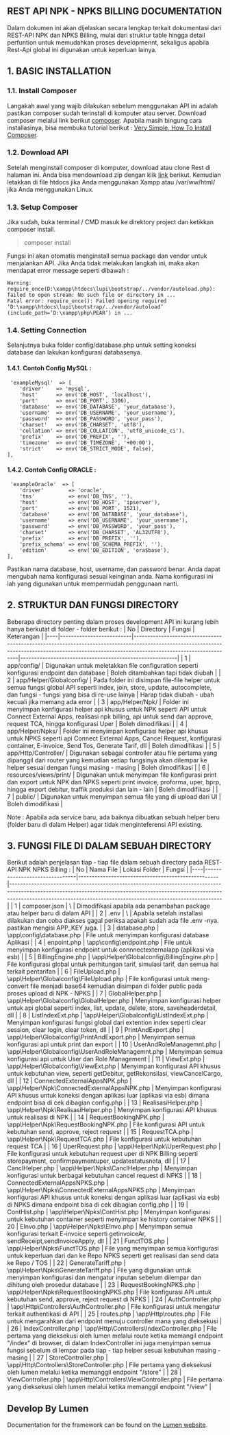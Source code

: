 ## REST API NPK - NPKS BILLING DOCUMENTATION
Dalam dokumen ini akan dijelaskan secara lengkap terkait dokumentasi dari REST-API NPK dan NPKS Billing, mulai dari struktur table hingga detail perfuntion untuk memudahkan proses developmennt, sekaligus apabila Rest-Api global ini digunakan untuk keperluan lainya.

## 1. BASIC INSTALLATION
### 1.1. Install Composer
Langakah awal yang wajib dilakukan sebelum menggunakan API ini adalah pastikan composer sudah terinstall di komputer atau server. Download composer melalui link berikut [composer](https://getcomposer.org/download/). Apabila masih bingung cara installasinya, bisa membuka tutorial berikut : [Very Simple, How To Install Composer](https://medium.com/@chalidade).

### 1.2. Download API
Setelah menginstall composer di komputer, download atau clone Rest di halaman ini. Anda bisa mendownload zip dengan klik [link](https://codeload.github.com/chalidade/Rest/zip/dev) berikut. Kemudian letakkan di file htdocs jika Anda menggunakan Xampp atau /var/ww/html/ jika Anda menggunakan Linux.

### 1.3. Setup Composer
Jika sudah, buka terminal / CMD masuk ke direktory project dan ketikkan composer install.
> composer install

Fungsi ini akan otomatis menginstall semua package dan vendor untuk menjalankan API. Jika Anda tidak melakukan langkah ini, maka akan mendapat error message seperti dibawah :
```
Warning: require_once(D:\xampp\htdocs\lupi\bootstrap/../vendor/autoload.php): failed to open stream: No such file or directory in ...
Fatal error: require_once(): Failed opening required ‘D:\xampp\htdocs\lupi\bootstrap/../vendor/autoload’ (include_path=’D:\xampp\php\PEAR’) in ...
```

### 1.4. Setting Connection
Selanjutnya buka folder config/database.php untuk setting koneksi database dan lakukan konfigurasi databasenya.
#### 1.4.1. Contoh Config MySQL :
```
 'exampleMysql'  => [
    'driver'    => 'mysql',
    'host'      => env('DB_HOST', 'localhost'),
    'port'      => env('DB_PORT', 3306),
    'database'  => env('DB_DATABASE', 'your_database'),
    'username'  => env('DB_USERNAME', 'your_username'),
    'password'  => env('DB_PASSWORD', 'your_pass'),
    'charset'   => env('DB_CHARSET', 'utf8'),
    'collation' => env('DB_COLLATION', 'utf8_unicode_ci'),
    'prefix'    => env('DB_PREFIX', ''),
    'timezone'  => env('DB_TIMEZONE', '+00:00'),
    'strict'    => env('DB_STRICT_MODE', false),
],
```

#### 1.4.2. Contoh Config ORACLE :
```
 'exampleOracle'  => [
    'driver'        => 'oracle',
    'tns'           => env('DB_TNS', ''),
    'host'          => env('DB_HOST', 'ipserver'),
    'port'          => env('DB_PORT', 1521),
    'database'      => env('DB_DATABASE', 'your_database'),
    'username'      => env('DB_USERNAME', 'your_username'),
    'password'      => env('DB_PASSWORD', 'your_pass'),
    'charset'       => env('DB_CHARSET', 'AL32UTF8'),
    'prefix'        => env('DB_PREFIX', ''),
    'prefix_schema' => env('DB_SCHEMA_PREFIX', ''),
    'edition'       => env('DB_EDITION', 'ora$base'),
],
```

Pastikan nama database, host, username, dan password benar. Anda dapat mengubah nama konfigurasi sesuai keinginan anda. Nama konfigurasi ini lah yang digunakan untuk mempermudah penggunaan nanti.


## 2. STRUKTUR DAN FUNGSI DIRECTORY
Beberapa directory penting dalam proses development API ini kurang lebih hanya berkutat di folder - folder berikut :
| No | Directory                | Fungsi                                                                                                                                                                                         | Keterangan                                              |
|----|--------------------------|------------------------------------------------------------------------------------------------------------------------------------------------------------------------------------------------|---------------------------------------------------------|
|  1 | app/config/              | Digunakan untuk meletakkan file configuration seperti konfigurasi endpoint dan database                                                                                                        | Boleh ditambahkan tapi tidak diubah                     |
|  2 | app/Helper/Globalconfig/ | Pada folder ini disimpan file-file helper untuk semua fungsi global API seperti index, join, store, update, autocomplete, dan fungsi - fungsi yang bisa di re-use lainya                       | Harap tidak diubah - ubah kecuali jika memang ada error |
|  3 | app/Helper/Npk/          | Folder ini menyimpan konfigurasi helper api khusus untuk NPK seperti API untuk Connect External Apps, realisasi npk billing, api untuk send dan approve, request TCA, hingga konfigurasi Uper  | Boleh dimodifikasi                                      |
|  4 | app/Helper/Npks/         | Folder ini menyimpan konfigurasi helper api khusus untuk NPKS seperti api Connect External Apps, Cancel Request, konfigurasi container, E-invoice, Send Tos, Generate Tarif, dll               | Boleh dimodifikasi                                      |
|  5 | app/Http/Controller/     | Digunakan sebagai controller atau file pertama yang dipanggil dari router yang kemudian setiap fungsinya akan dilempar ke helper sesuai dengan fungsi masing - masing                          | Boleh dimodifikasi                                      |
| 6  | resources/views/print/   | Digunakan untuk menyimpan file konfigurasi print dan export untuk NPK dan NPKS seperti print invoice, proforma, uper, bprp, hingga export debitur, traffik produksi dan lain - lain            | Boleh dimodifikasi                                      |
| 7  | public/                  | Digunakan untuk menyimpan semua file yang di upload dari UI                                                                                                                                    | Boleh dimodifikasi                                      |

Note : Apabila ada service baru, ada baiknya dibuatkan sebuah helper beru (folder baru di dalam Helper) agar tidak menginteferensi API existing.

## 3. FUNGSI FILE DI DALAM SEBUAH DIRECTORY
Berikut adalah penjelasan tiap - tiap file dalam sebuah directory pada REST-API NPK NPKS Billing :
| No | Nama File                     | Lokasi Folder                                     | Fungsi                                                                                                                                                                                                                                  |
|----|-------------------------------|---------------------------------------------------|-----------------------------------------------------------------------------------------------------------------------------------------------------------------------------------------------------------------------------------------|
| 1  | composer.json                 | \                                                 | Dimodifikasi apabila ada penambahan package atau helper baru di dalam API                                                                                                                                                               |
| 2  | .env                          | \                                                 | Apabila setelah installasi dilakukan dan coba diakses gagal periksa apakah sudah ada file .env -nya. pastikan mengisi APP_KEY juga.                                                                                                     |
| 3  | database.php                  | \app\config\database.php                          | File untuk menyimpan konfigurasi database Aplikasi                                                                                                                                                                                      |
| 4  | enpoint.php                   | \app\config\endpoint.php                          | File untuk menyimpan konfigurasi endpoint untuk connnectexternalapp (aplikasi via esb)                                                                                                                                                  |
| 5  | BillingEngine.php             | \app\Helper\Globalconfig\BillingEngine.php        | File konfigurasi global untuk perhitungan tarif, simulasi tarif, dan semua hal terkait pentarifan                                                                                                                                       |
| 6  | FileUpload.php                | \app\Helper\Globalconfig\FileUpload.php           | File konfigurasi untuk meng-convert file menjadi base64 kemudian disimpan di folder public pada proses upload di NPK - NPKS                                                                                                             |
| 7  | GlobalHelper.php              | \app\Helper\Globalconfig\GlobalHelper.php         | Menyimpan konfigurasi helper untuk api global seperti index, list, update, delete, store, saveheaderdetail, dll                                                                                                                         |
| 8  | ListIndexExt.php              | \app\Helper\Globalconfig\ListIndexExt.php         | Menyimpan konfigurasi fungsi global dari extention index seperti clear session, clear login, clear token, dll                                                                                                                           |
| 9  | PrintAndExport.php            | \app\Helper\Globalconfig\PrintAndExport.php       | Menyimpan semua konfigurasi api untuk print dan export                                                                                                                                                                                  |
| 10 | UserAndRoleManagemnt.php      | \app\Helper\Globalconfig\UserAndRoleManagemnt.php | Menyimpan semua konfigurasi api untuk User dan Role Management                                                                                                                                                                          |
| 11 | ViewExt.php                   | \app\Helper\Globalconfig\ViewExt.php              | Menyimpan konfigurasi API khusus untuk kebutuhan view, seperti getDebitur, getRekonsilasi, viewCancelCargo, dll                                                                                                                         |
| 12 | ConnectedExternalAppsNPK.php  | \app\Helper\Npk\ConnectedExternalAppsNPK.php      | Menyimpan konfigurasi API khusus untuk koneksi dengan aplikasi luar (aplikasi via esb) dimana endpoint bisa di cek dibagian config.php                                                                                                  |
| 13 | RealisasiHelper.php           | \app\Helper\Npk\RealisasiHelper.php               | Menyimpan konfigurasi API khusus untuk realisasi di NPK                                                                                                                                                                                 |
| 14 | RequestBookingNPK.php         | \app\Helper\Npk\RequestBookingNPK.php             | File konfigurasi API untuk kebutuhan send, approve, reject request                                                                                                                                                                      |
| 15 | RequestTCA.php                | \app\Helper\Npk\RequestTCA.php                    | File konfigurasi untuk kebutuhan request TCA                                                                                                                                                                                            |
| 16 | UperRequest.php               | \app\Helper\Npk\UperRequest.php                   | File konfigurasi untuk kebutuhan request uper di NPK Billing seperti storepayment, confirmpaymentuper, updatestatusnota, dll                                                                                                            |
| 17 | CanclHelper.php               | \app\Helper\Npks\CanclHelper.php                  | Menyimpan konfigurasi untuk berbagai kebutuhan cancel request di NPKS                                                                                                                                                                   |
| 18 | ConnectedExternalAppsNPKS.php | \app\Helper\Npks\ConnectedExternalAppsNPKS.php    | Menyimpan konfigurasi API khusus untuk koneksi dengan aplikasi luar (aplikasi via esb) di NPKS dimana endpoint bisa di cek dibagian config.php                                                                                          |
| 19 | ContHist.php                  | \app\Helper\Npks\ContHist.php                     | Menyimpan konfigurasi untuk kebutuhan container seperti menyimpan ke history container NPKS                                                                                                                                             |
| 20 | EInvo.php                     | \app\Helper\Npks\EInvo.php                        | Menyimpan semua konfigurasi terkait E-invoice seperti getinvoiceAr, sendReceipt,sendInvoiceApply, dll                                                                                                                                   |
| 21 | FunctTOS.php                  | \app\Helper\Npks\FunctTOS.php                     | File yang menyimpan semua konfigurasi untuk keperluan dari dan ke Repo NPKS seperti get realisasi dan send data ke Repo / TOS                                                                                                           |
| 22 | GenerateTariff.php            | \app\Helper\Npks\GenerateTariff.php               | File yang digunakan untuk menyimpan konfigurasi dan mengatur inputan sebelum dilempar dan dihitung oleh prosedur database                                                                                                               |
| 23 | RequestBookingNPKS.php        | \app\Helper\Npks\RequestBookingNPKS.php           | File konfigurasi API untuk kebutuhan send, approve, reject request di NPKS                                                                                                                                                              |
| 24 | AuthController.php            | \app\Http\Controllers\AuthController.php          | File konfigurasi untuk mengatur terkait authentikasi di API                                                                                                                                                                             |
| 25 | routes.php                    | \app\Http\routes.php                              | File untuk mengarahkan dari endpoint menuju controller mana yang dieksekusi                                                                                                                                                             |
| 26 | IndexController.php           | \app\Http\Controllers\IndexController.php         | File pertama yang dieksekusi oleh lumen melalui route ketika memangil endpoint "/index" di browser, di dalam IndexController ini juga menyimpan semua fungsi sebelum di lempar pada tiap - tiap helper sesuai kebutuhan masing - masing |
| 27 | StoreController.php           | \app\Http\Controllers\StoreController.php         | File pertama yang dieksekusi oleh lumen melalui ketika memanggil endpoint "/store"                                                                                                                                                      |
| 28 | ViewController.php            | \app\Http\Controllers\ViewController.php          | File pertama yang dieksekusi oleh lumen melalui ketika memanggil endpoint "/view"                                                                                                                                                       |



## Develop By Lumen
Documentation for the framework can be found on the [Lumen website](http://lumen.laravel.com/docs).
